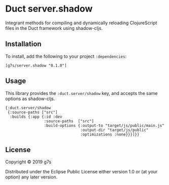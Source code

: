 # Duct server.shadow

Integrant methods for compiling and dynamically reloading ClojureScript files in the Duct framework using shadow-cljs.


## Installation

To install, add the following to your project `:dependencies`:

    [g7s/server.shadow "0.1.0"]


## Usage

This library provides the `:duct.server/shadow` key, and accepts the
same options as shadow-cljs.

```edn
{:duct.server/shadow
 {:source-paths ["src"]
  :builds {:app {:id :dev
                 :source-paths  ["src"]
                 :build-options {:output-to "target/js/public/main.js"
                                 :output-dir "target/js/public"
                                 :optimizations :none}}}]}}
```


## License

Copyright © 2019 g7s

Distributed under the Eclipse Public License either version 1.0 or (at
your option) any later version.
